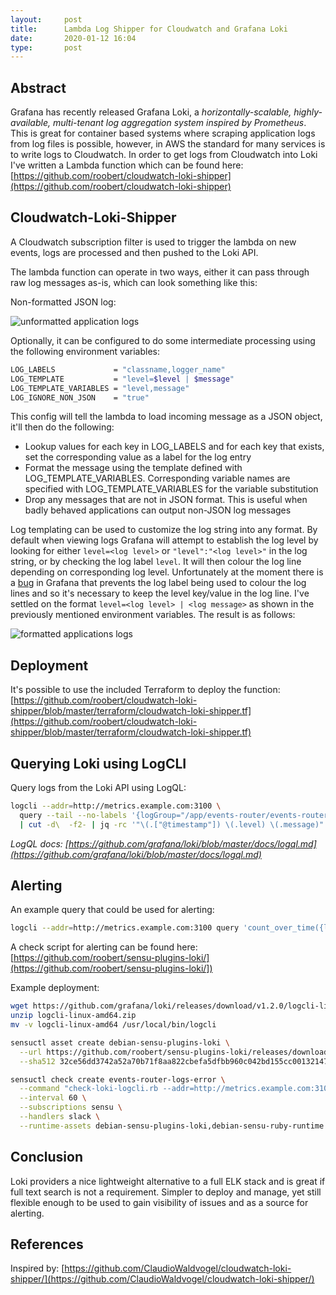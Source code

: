 ```yaml
---
layout:     post
title:      Lambda Log Shipper for Cloudwatch and Grafana Loki
date:       2020-01-12 16:04
type:       post
---
```


## Abstract

Grafana has recently released Grafana Loki, a _horizontally-scalable, highly-available, multi-tenant log aggregation system inspired by Prometheus_. This is great for container based systems where scraping application logs from log files is possible, however, in AWS the standard for many services is to write logs to Cloudwatch. In order to get logs from Cloudwatch into Loki I've written a Lambda function which can be found here: [https://github.com/roobert/cloudwatch-loki-shipper](https://github.com/roobert/cloudwatch-loki-shipper)

## Cloudwatch-Loki-Shipper

A Cloudwatch subscription filter is used to trigger the lambda on new events, logs are processed and then pushed to the Loki API.

The lambda function can operate in two ways, either it can pass through raw log messages as-is, which can look something like this:

Non-formatted JSON log:
<p><img src="https://raw.githubusercontent.com/roobert/roobert.github.io/master/images/loki01.png" alt="unformatted application logs" /></p>

Optionally, it can be configured to do some intermediate processing using the following environment variables:
```bash
LOG_LABELS             = "classname,logger_name"
LOG_TEMPLATE           = "level=$level | $message"
LOG_TEMPLATE_VARIABLES = "level,message"
LOG_IGNORE_NON_JSON    = "true"
```

This config will tell the lambda to load incoming message as a JSON object, it'll then do the following:

* Lookup values for each key in LOG_LABELS and for each key that exists, set the corresponding value as a label for the log entry
* Format the message using the template defined with LOG_TEMPLATE_VARIABLES. Corresponding variable names are specified with LOG_TEMPLATE_VARIABLES for the variable substitution
* Drop any messages that are not in JSON format. This is useful when badly behaved applications can output non-JSON log messages

Log templating can be used to customize the log string into any format. By default when viewing logs Grafana will attempt to establish the log level by looking for either `level=<log level>` or `"level":"<log level>"` in the log string, or by checking the log label `level`. It will then colour the log line depending on corresponding log level. Unfortunately at the moment there is a [bug](https://github.com/grafana/grafana/issues/21112) in Grafana that prevents the log label being used to colour the log lines and so it's necessary to keep the level key/value in the log line. I've settled on the format `level=<log level> | <log message>` as shown in the previously mentioned environment variables. The result is as follows:
<p><img src="https://raw.githubusercontent.com/roobert/roobert.github.io/master/images/loki02.png" alt="formatted applications logs" /></p>

## Deployment

It's possible to use the included Terraform to deploy the function: [https://github.com/roobert/cloudwatch-loki-shipper/blob/master/terraform/cloudwatch-loki-shipper.tf](https://github.com/roobert/cloudwatch-loki-shipper/blob/master/terraform/cloudwatch-loki-shipper.tf)

## Querying Loki using LogCLI

Query logs from the Loki API using LogQL:
```bash
logcli --addr=http://metrics.example.com:3100 \
  query --tail --no-labels '{logGroup="/app/events-router/events-router"}' \
  | cut -d\  -f2- | jq -rc '"\(.["@timestamp"]) \(.level) \(.message)"'
```

  _LogQL docs: [https://github.com/grafana/loki/blob/master/docs/logql.md](https://github.com/grafana/loki/blob/master/docs/logql.md)_

## Alerting

An example query that could be used for alerting:
```bash
logcli --addr=http://metrics.example.com:3100 query 'count_over_time({level="WARN"}[5m])'
```

A check script for alerting can be found here: [https://github.com/roobert/sensu-plugins-loki/](https://github.com/roobert/sensu-plugins-loki/])

Example deployment:
```bash
wget https://github.com/grafana/loki/releases/download/v1.2.0/logcli-linux-amd64.zip
unzip logcli-linux-amd64.zip
mv -v logcli-linux-amd64 /usr/local/bin/logcli

sensuctl asset create debian-sensu-plugins-loki \
  --url https://github.com/roobert/sensu-plugins-loki/releases/download/0.0.14/sensu-plugins-loki_0.0.14_debian_linux_amd64.tar.gz \
  --sha512 32ce56dd3742a52a70b71f8aa822cbefa5dfbb960c042bd155cc001321476e0cd0ec112420ec1638d66e7c8c5b5f3ff7cd2cb1219afaedcdfac2874f12016965

sensuctl check create events-router-logs-error \
  --command "check-loki-logcli.rb --addr=http://metrics.example.com:3100 --query 'count_over_time({logGroup=\"/app\", level=\"ERROR\"}[1m])'" \
  --interval 60 \
  --subscriptions sensu \
  --handlers slack \
  --runtime-assets debian-sensu-plugins-loki,debian-sensu-ruby-runtime
```

## Conclusion

Loki providers a nice lightweight alternative to a full ELK stack and is great if full text search is not a requirement. Simpler to deploy and manage, yet still flexible enough to be used to gain visibility of issues and as a source for alerting.

## References

Inspired by: [https://github.com/ClaudioWaldvogel/cloudwatch-loki-shipper/](https://github.com/ClaudioWaldvogel/cloudwatch-loki-shipper/)
